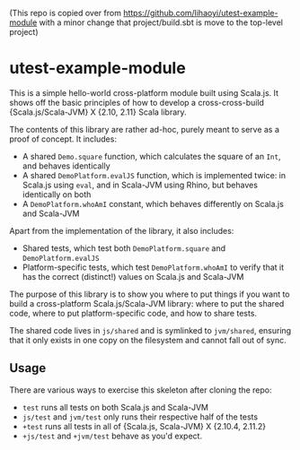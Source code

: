 (This repo is copied over from https://github.com/lihaoyi/utest-example-module with a minor change that
project/build.sbt is move to the top-level project)

utest-example-module
====================

This is a simple hello-world cross-platform module built using Scala.js. It shows off the basic principles of how to develop a cross-cross-build {Scala.js/Scala-JVM} X {2.10, 2.11} Scala library.

The contents of this library are rather ad-hoc, purely meant to serve as a proof of concept. It includes:

- A shared `Demo.square` function, which calculates the square of an `Int`, and behaves identically
- A shared `DemoPlatform.evalJS` function, which is implemented twice: in Scala.js using `eval`, and in Scala-JVM using Rhino, but behaves identically on both
- A `DemoPlatform.whoAmI` constant, which behaves differently on Scala.js and Scala-JVM

Apart from the implementation of the library, it also includes:

- Shared tests, which test both `DemoPlatform.square` and `DemoPlatform.evalJS`
- Platform-specific tests, which test `DemoPlatform.whoAmI` to verify that it has the correct (distinct!) values on Scala.js and Scala-JVM

The purpose of this library is to show you where to put things if you want to build a cross-platform Scala.js/Scala-JVM library: where to put the shared code, where to put platform-specific code, and how to share tests.

The shared code lives in `js/shared` and is symlinked to `jvm/shared`, ensuring that it only exists in one copy on the filesystem and cannot fall out of sync.

Usage
-----

There are various ways to exercise this skeleton after cloning the repo:

- `test` runs all tests on both Scala.js and Scala-JVM
- `js/test` and `jvm/test` only runs their respective half of the tests
- `+test` runs all tests in all of {Scala.js, Scala-JVM} X {2.10.4, 2.11.2}
- `+js/test` and `+jvm/test` behave as you'd expect.